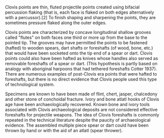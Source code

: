 Clovis points are thin, fluted projectile points created using bifacial percussion flaking (that is, each face is flaked on both edges alternatively with a percussor).[2] To finish shaping and sharpening the points, they are sometimes pressure flaked along the outer edges.

Clovis points are characterized by concave longitudinal shallow grooves called "flutes" on both faces one third or more up from the base to the pointed tip. The grooves may have permitted the points to be fastened (hafted) to wooden spears, dart shafts or foreshafts (of wood, bone, etc.) that would have been socketed onto the tip end of a spear or dart. Clovis points could also have been hafted as knives whose handles also served as removable foreshafts of a spear or dart. (This hypothesis is partly based on analogy with aboriginal harpoons that had tethered foreshafts Cotter 1937). There are numerous examples of post-Clovis era points that were hafted to foreshafts, but there is no direct evidence that Clovis people used this type of technological system.

Specimens are known to have been made of flint, chert, jasper, chalcedony and other stone of conchoidal fracture. Ivory and bone atlatl hooks of Clovis age have been archaeologically recovered. Known bone and ivory tools associated with Clovis archaeological deposits are not considered effective foreshafts for projectile weapons. The idea of Clovis foreshafts is commonly repeated in the technical literature despite the paucity of archaeological evidence. The assembled multiple piece spear or dart could have been thrown by hand or with the aid of an atlatl (spear thrower). 
